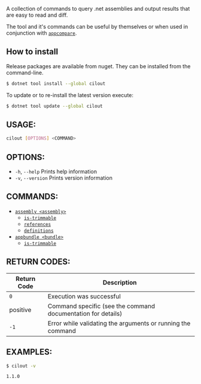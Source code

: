 A collection of commands to query .net assemblies and output results that
are easy to read and diff.

The tool and it's commands can be useful by themselves or when used in
conjunction with [`appcompare`](https://github.com/spouliot/appcompare).

## How to install

Release packages are available from nuget. They can be installed from the
command-line.

```bash
$ dotnet tool install --global cilout
```

To update or to re-install the latest version execute:

```bash
$ dotnet tool update --global cilout
```

## USAGE:

```bash
cilout [OPTIONS] <COMMAND>
```

## OPTIONS:

* `-h`, `--help`     Prints help information
* `-v`, `--version`  Prints version information

## COMMANDS:

* [`assembly <assembly>`](https://github.com/spouliot/cilout/wiki/Assembly)
    * [`is-trimmable`](https://github.com/spouliot/cilout/wiki/AssemblyIsTrimmable)
    * [`references`](https://github.com/spouliot/cilout/wiki/AssemblyReferences)
    * [`definitions`](https://github.com/spouliot/cilout/wiki/AssemblyDefinitions)
* [`appbundle <bundle>`](https://github.com/spouliot/cilout/wiki/AppBundle)
    * [`is-trimmable`](https://github.com/spouliot/cilout/wiki/AppBundleIsTrimmable)

## RETURN CODES:

| Return Code | Description                                                  |
|-------------|--------------------------------------------------------------|
| `0`         | Execution was successful                                     |
| positive    | Command specific (see the command documentation for details) |
| `-1`        | Error while validating the arguments or running the command  |

## EXAMPLES:

```bash
$ cilout -v

1.1.0
```
